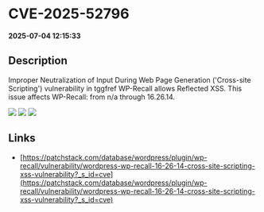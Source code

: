# CVE-2025-52796

**2025-07-04 12:15:33**

## Description
Improper Neutralization of Input During Web Page Generation ('Cross-site Scripting') vulnerability in tggfref WP-Recall allows Reflected XSS. This issue affects WP-Recall: from n/a through 16.26.14.

![](https://img.shields.io/static/v1?label=Score&message=7.1&color=red)
![](https://img.shields.io/static/v1?label=Severity&message=HIGH&color=red)
![](https://img.shields.io/static/v1?label=CWE&message=XSS&color=green)

## Links
- [https://patchstack.com/database/wordpress/plugin/wp-recall/vulnerability/wordpress-wp-recall-16-26-14-cross-site-scripting-xss-vulnerability?_s_id=cve](https://patchstack.com/database/wordpress/plugin/wp-recall/vulnerability/wordpress-wp-recall-16-26-14-cross-site-scripting-xss-vulnerability?_s_id=cve)
